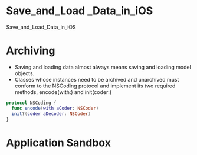 # Save_and_Load _Data_in_iOS

Save_and_Load_Data_in_iOS

# Archiving

- Saving and loading data almost always means saving and loading model objects.
- Classes whose instances need to be archived and unarchived must conform to the NSCoding protocol and implement its two required methods, encode(with:) and init(coder:)

```swift
protocol NSCoding {
  func encode(with aCoder: NSCoder)
  init?(coder aDecoder: NSCoder)
}
```


# Application Sandbox


